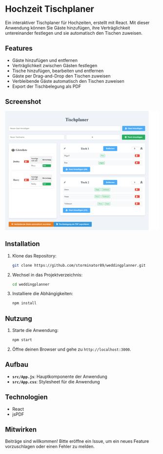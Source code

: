 # Hochzeit Tischplaner

Ein interaktiver Tischplaner für Hochzeiten, erstellt mit React. Mit dieser Anwendung können Sie Gäste hinzufügen, ihre Verträglichkeit untereinander festlegen und sie automatisch den Tischen zuweisen. 

## Features

- Gäste hinzufügen und entfernen
- Verträglichkeit zwischen Gästen festlegen
- Tische hinzufügen, bearbeiten und entfernen
- Gäste per Drag-and-Drop den Tischen zuweisen
- Verbleibende Gäste automatisch den Tischen zuweisen
- Export der Tischbelegung als PDF

## Screenshot

![Tischplaner](tischplaner.png)

## Installation

1. Klone das Repository:
    ```sh
    git clone https://github.com/storminator89/weddingplanner.git
    ```
2. Wechsel in das Projektverzeichnis:
    ```sh
    cd weddingplanner
    ```
3. Installiere die Abhängigkeiten:
    ```sh
    npm install
    ```

## Nutzung

1. Starte die Anwendung:
    ```sh
    npm start
    ```
2. Öffne deinen Browser und gehe zu `http://localhost:3000`.

## Aufbau

- **`src/App.js`**: Hauptkomponente der Anwendung
- **`src/App.css`**: Stylesheet für die Anwendung

## Technologien

- React
- jsPDF

## Mitwirken

Beiträge sind willkommen! Bitte eröffne ein Issue, um ein neues Feature vorzuschlagen oder einen Fehler zu melden. 



